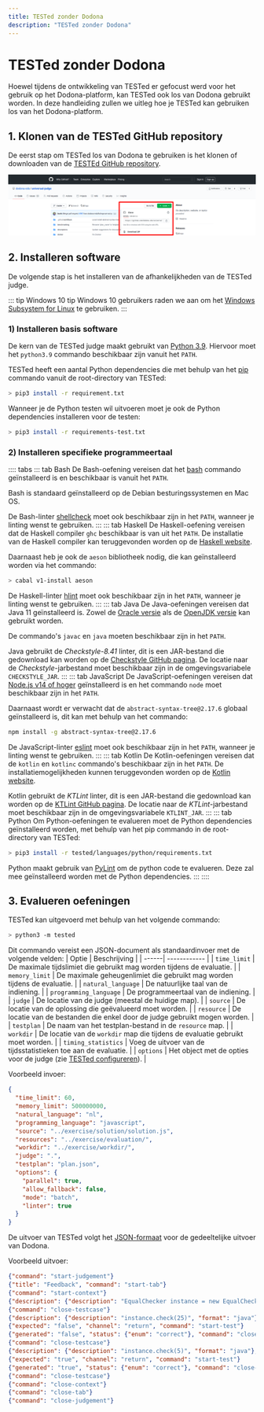 ```yaml
---
title: TESTed zonder Dodona
description: "TESTed zonder Dodona"
---
```


# TESTed zonder Dodona
Hoewel tijdens de ontwikkeling van TESTed er gefocust werd voor het gebruik op het Dodona-platform, kan TESTed ook los
van Dodona gebruikt worden.
In deze handleiding zullen we uitleg hoe je TESTed kan gebruiken los van het Dodona-platform.

## 1. Klonen van de TESTed GitHub repository
De eerst stap om TESTed los van Dodona te gebruiken is het klonen of downloaden van de
[TESTEd GitHub repository](https://github.com/dodona-edu/universal-judge).

![Klonen TESTed GitHub repository](./klonen_tested_repo.png)

## 2. Installeren software
De volgende stap is het installeren van de afhankelijkheden van de TESTed judge.

::: tip Windows 10 tip
Windows 10 gebruikers raden we aan om het [Windows Subsystem for Linux](https://ubuntu.com/wsl) te gebruiken.
:::

### 1) Installeren basis software
De kern van de TESTed judge maakt gebruikt van [Python 3.9](https://docs.python.org/3/whatsnew/3.9.html).
Hiervoor moet het `python3.9` commando beschikbaar zijn vanuit het `PATH`.

TESTed heeft een aantal Python dependencies die met behulp van het
[pip](https://en.wikipedia.org/wiki/Pip_(package_manager)) commando vanuit de root-directory van TESTed:
```bash
> pip3 install -r requirement.txt
```

Wanneer je de Python testen wil uitvoeren moet je ook de Python dependencies installeren voor de testen:
```bash
> pip3 install -r requirements-test.txt
```

### 2) Installeren specifieke programmeertaal
:::: tabs
::: tab Bash
De Bash-oefening vereisen dat het [bash](https://nl.wikipedia.org/wiki/Bash) commando geïnstalleerd is en
beschikbaar is vanuit het `PATH`.

Bash is standaard geïnstalleerd op de Debian besturingssystemen en Mac OS.

De Bash-linter [shellcheck](https://www.shellcheck.net/) moet ook beschikbaar zijn in het `PATH`,
wanneer je linting wenst te gebruiken.
:::
::: tab Haskell
De Haskell-oefening vereisen dat de Haskell compiler `ghc` beschikbaar is van uit het `PATH`.
De installatie van de Haskell compiler kan teruggevonden worden op de [Haskell website](https://www.haskell.org/).

Daarnaast heb je ook de `aeson` bibliotheek nodig, die kan geïnstalleerd worden via het commando:
```bash
> cabal v1-install aeson
```

De Haskell-linter [hlint](https://hackage.haskell.org/package/hlint) moet ook beschikbaar zijn in het `PATH`,
wanneer je linting wenst te gebruiken.
:::
::: tab Java
De Java-oefeningen vereisen dat Java 11 geïnstalleerd is.
Zowel de [Oracle versie](https://www.oracle.com/java/technologies/javase-jdk11-downloads.html)
als de [OpenJDK versie](https://openjdk.java.net/projects/jdk/11/) kan gebruikt worden.

De commando's `javac` en `java` moeten beschikbaar zijn in het `PATH`.

Java gebruikt de *Checkstyle-8.41* linter, dit is een JAR-bestand die gedownload kan worden op de
[Checkstyle GitHub pagina](https://github.com/checkstyle/checkstyle/releases/download/checkstyle-8.41/checkstyle-8.41-all.jar).
De locatie naar de *Checkstyle*-jarbestand moet beschikbaar zijn in de omgevingsvariabele `CHECKSTYLE_JAR`.
:::
::: tab JavaScript
De JavaScript-oefeningen vereisen dat [Node.js v14 of hoger](https://nodejs.org/en/download/) geïnstalleerd is en
het commando `node` moet beschikbaar zijn in het `PATH`.

Daarnaast wordt er verwacht dat de `abstract-syntax-tree@2.17.6` globaal geïnstalleerd is,
dit kan met behulp van het commando:
```bash
npm install -g abstract-syntax-tree@2.17.6
```

De JavaScript-linter [eslint](https://eslint.org/) moet ook beschikbaar zijn in het `PATH`,
wanneer je linting wenst te gebruiken.
:::
::: tab Kotlin
De Kotlin-oefeningen vereisen dat de `kotlin` en `kotlinc` commando's beschikbaar zijn in het `PATH`.
De installatiemogelijkheden kunnen teruggevonden worden op de
[Kotlin website](https://kotlinlang.org/docs/command-line.html).

Kotlin gebruikt de *KTLint* linter, dit is een JAR-bestand die gedownload kan worden op de
[KTLint GitHub pagina](https://github.com/pinterest/ktlint/releases/download/0.41.0/ktlint).
De locatie naar de *KTLint*-jarbestand moet beschikbaar zijn in de omgevingsvariabele `KTLINT_JAR`.
:::
::: tab Python
Om Python-oefeningen te evalueren moet de Python dependencies geïnstalleerd worden,
met behulp van het pip commando in de root-directory van TESTed:
```bash
> pip3 install -r tested/languages/python/requirements.txt
```

Python maakt gebruik van [PyLint](https://www.pylint.org/) om de python code te evalueren.
Deze zal mee geïnstalleerd worden met de Python dependencies. 
:::
::::

## 3. Evalueren oefeningen
TESTed kan uitgevoerd met behulp van het volgende commando:
```bash
> python3 -m tested
```

Dit commando vereist een JSON-document als standaardinvoer met de volgende velden:
| Optie | Beschrijving |
| ------| ------------ |
| `time_limit` | De maximale tijdslimiet die gebruikt mag worden tijdens de evaluatie. |
| `memory_limit` | De maximale geheugenlimiet die gebruikt mag worden tijdens de evaluatie. |
| `natural_language` | De natuurlijke taal van de indiening. |
| `programming_language` | De programmeertaal van de indiening. |
| `judge` | De locatie van de judge (meestal de huidige map). |
| `source` | De locatie van de oplossing die geëvalueerd moet worden. |
| `resource` | De locatie van de bestanden die enkel door de judge gebruikt mogen worden. |
| `testplan` | De naam van het testplan-bestand in de `resource` map. |
| `workdir` | De locatie van de `workdir` map die tijdens de evaluatie gebruikt moet worden. |
| `timing_statistics` | Voeg de uitvoer van de tijdsstatistieken toe aan de evaluatie. |
| `options` | Het object met de opties voor de judge (zie [TESTed configureren](../exercise-config)). |

Voorbeeld invoer:
```json
{
  "time_limit": 60,
  "memory_limit": 500000000,
  "natural_language": "nl",
  "programming_language": "javascript",
  "source": "../exercise/solution/solution.js",
  "resources": "../exercise/evaluation/",
  "workdir": "../exercise/workdir/",
  "judge": ".",
  "testplan": "plan.json",
  "options": {
    "parallel": true,
    "allow_fallback": false,
    "mode": "batch",
    "linter": true
  }
}
```

De uitvoer van TESTed volgt het [JSON-formaat](https://dodona.ugent.be/schemas/partial_output.json)
voor de gedeeltelijke uitvoer van Dodona.

Voorbeeld uitvoer:
```json
{"command": "start-judgement"}
{"title": "Feedback", "command": "start-tab"}
{"command": "start-context"}
{"description": {"description": "EqualChecker instance = new EqualChecker(5)", "format": "java"}, "command": "start-testcase"}
{"command": "close-testcase"}
{"description": {"description": "instance.check(25)", "format": "java"}, "command": "start-testcase"}
{"expected": "false", "channel": "return", "command": "start-test"}
{"generated": "false", "status": {"enum": "correct"}, "command": "close-test"}
{"command": "close-testcase"}
{"description": {"description": "instance.check(5)", "format": "java"}, "command": "start-testcase"}
{"expected": "true", "channel": "return", "command": "start-test"}
{"generated": "true", "status": {"enum": "correct"}, "command": "close-test"}
{"command": "close-testcase"}
{"command": "close-context"}
{"command": "close-tab"}
{"command": "close-judgement"}
```